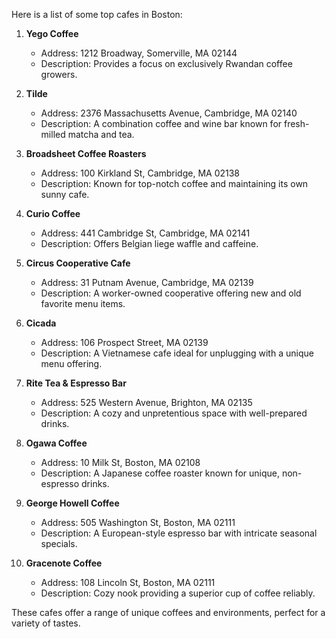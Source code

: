 Here is a list of some top cafes in Boston:

1. **Yego Coffee**
   - Address: 1212 Broadway, Somerville, MA 02144
   - Description: Provides a focus on exclusively Rwandan coffee growers.

2. **Tilde**
   - Address: 2376 Massachusetts Avenue, Cambridge, MA 02140
   - Description: A combination coffee and wine bar known for fresh-milled matcha and tea.

3. **Broadsheet Coffee Roasters**
   - Address: 100 Kirkland St, Cambridge, MA 02138
   - Description: Known for top-notch coffee and maintaining its own sunny cafe.

4. **Curio Coffee**
   - Address: 441 Cambridge St, Cambridge, MA 02141
   - Description: Offers Belgian liege waffle and caffeine.

5. **Circus Cooperative Cafe**
   - Address: 31 Putnam Avenue, Cambridge, MA 02139
   - Description: A worker-owned cooperative offering new and old favorite menu items.

6. **Cicada**
   - Address: 106 Prospect Street, MA 02139
   - Description: A Vietnamese cafe ideal for unplugging with a unique menu offering.

7. **Rite Tea & Espresso Bar**
   - Address: 525 Western Avenue, Brighton, MA 02135
   - Description: A cozy and unpretentious space with well-prepared drinks.

8. **Ogawa Coffee**
   - Address: 10 Milk St, Boston, MA 02108
   - Description: A Japanese coffee roaster known for unique, non-espresso drinks.

9. **George Howell Coffee**
   - Address: 505 Washington St, Boston, MA 02111
   - Description: A European-style espresso bar with intricate seasonal specials.

10. **Gracenote Coffee**
    - Address: 108 Lincoln St, Boston, MA 02111
    - Description: Cozy nook providing a superior cup of coffee reliably.

These cafes offer a range of unique coffees and environments, perfect for a variety of tastes.